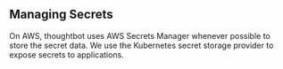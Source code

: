 
## Managing Secrets

On AWS, thoughtbot uses AWS Secrets Manager whenever possible to store
the secret data. We use the Kubernetes secret storage provider to expose
secrets to applications.
